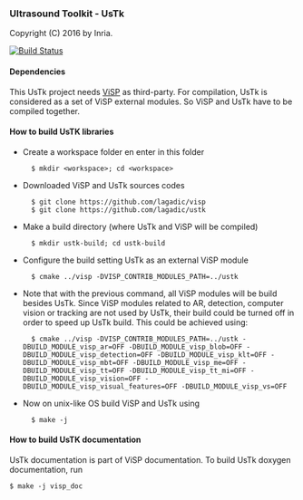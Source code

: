 ### Ultrasound Toolkit - UsTk

Copyright (C) 2016 by Inria.

[![Build Status](https://travis-ci.org/lagadic/ustk.png)](https://travis-ci.org/lagadic/ustk)

#### Dependencies
This UsTk project needs [ViSP](https://visp.inria.fr) as third-party.
For compilation, UsTk is considered as a set of ViSP external modules. So ViSP and UsTk have to be compiled together. 

#### How to build UsTK libraries
- Create a workspace folder en enter in this folder

		$ mkdir <workspace>; cd <workspace>
- Downloaded ViSP and UsTk sources codes

		$ git clone https://github.com/lagadic/visp
		$ git clone https://github.com/lagadic/ustk
		
- Make a build directory (where UsTk and ViSP will be compiled)
 		
		$ mkdir ustk-build; cd ustk-build
		
- Configure the build setting UsTk as an external ViSP module

		$ cmake ../visp -DVISP_CONTRIB_MODULES_PATH=../ustk
		
- Note that with the previous command, all ViSP modules will be build besides UsTk. Since ViSP modules related to AR, detection, computer vision or tracking are not used by UsTk, their build could be turned off in order to speed up UsTk build. This could be achieved using:
 
		$ cmake ../visp -DVISP_CONTRIB_MODULES_PATH=../ustk -DBUILD_MODULE_visp_ar=OFF -DBUILD_MODULE_visp_blob=OFF -DBUILD_MODULE_visp_detection=OFF -DBUILD_MODULE_visp_klt=OFF -DBUILD_MODULE_visp_mbt=OFF -DBUILD_MODULE_visp_me=OFF -DBUILD_MODULE_visp_tt=OFF -DBUILD_MODULE_visp_tt_mi=OFF -DBUILD_MODULE_visp_vision=OFF -DBUILD_MODULE_visp_visual_features=OFF -DBUILD_MODULE_visp_vs=OFF   
		
- Now on unix-like OS build ViSP and UsTk using

		$ make -j

#### How to build UsTK documentation

UsTk documentation is part of ViSP documentation. To build UsTk doxygen documentation, run

	$ make -j visp_doc

